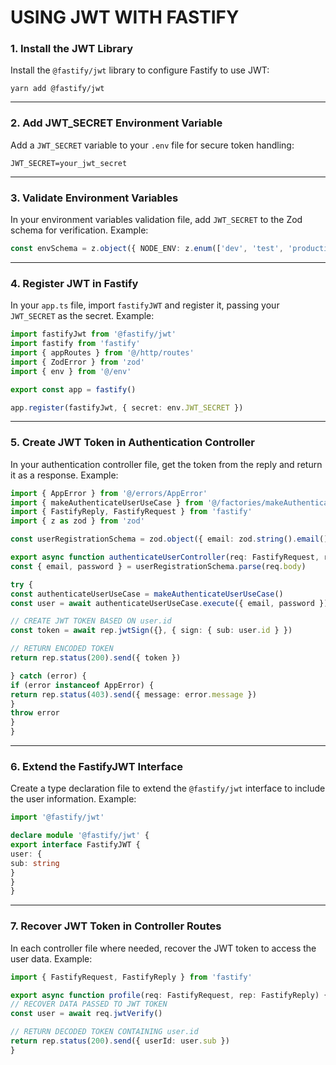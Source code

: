 # USING JWT WITH FASTIFY

### 1. Install the JWT Library

Install the `@fastify/jwt` library to configure Fastify to use JWT:

`yarn add @fastify/jwt`

---

### 2. Add JWT_SECRET Environment Variable

Add a `JWT_SECRET` variable to your `.env` file for secure token handling:

`JWT_SECRET=your_jwt_secret`

---

### 3. Validate Environment Variables

In your environment variables validation file, add `JWT_SECRET` to the Zod schema for verification. Example:

```typescript
const envSchema = z.object({ NODE_ENV: z.enum(['dev', 'test', 'production']).default('dev'), JWT_SECRET: z.string(), PORT: z.coerce.number().default(3333) })
```

---

### 4. Register JWT in Fastify

In your `app.ts` file, import `fastifyJWT` and register it, passing your `JWT_SECRET` as the secret. Example:

```typescript
import fastifyJwt from '@fastify/jwt'
import fastify from 'fastify'
import { appRoutes } from '@/http/routes'
import { ZodError } from 'zod'
import { env } from '@/env'

export const app = fastify()

app.register(fastifyJwt, { secret: env.JWT_SECRET })
```
---

### 5. Create JWT Token in Authentication Controller

In your authentication controller file, get the token from the reply and return it as a response. Example:

```typescript
import { AppError } from '@/errors/AppError'
import { makeAuthenticateUserUseCase } from '@/factories/makeAuthenticateUserUseCase'
import { FastifyReply, FastifyRequest } from 'fastify'
import { z as zod } from 'zod'

const userRegistrationSchema = zod.object({ email: zod.string().email(), password: zod.string().min(6) })

export async function authenticateUserController(req: FastifyRequest, rep: FastifyReply) {
const { email, password } = userRegistrationSchema.parse(req.body)

try {
const authenticateUserUseCase = makeAuthenticateUserUseCase()
const user = await authenticateUserUseCase.execute({ email, password })

// CREATE JWT TOKEN BASED ON user.id
const token = await rep.jwtSign({}, { sign: { sub: user.id } })

// RETURN ENCODED TOKEN
return rep.status(200).send({ token })

} catch (error) {
if (error instanceof AppError) {
return rep.status(403).send({ message: error.message })
}
throw error
}
}
```

---

### 6. Extend the FastifyJWT Interface

Create a type declaration file to extend the `@fastify/jwt` interface to include the user information. Example:

```typescript
import '@fastify/jwt'

declare module '@fastify/jwt' {
export interface FastifyJWT {
user: {
sub: string
}
}
}
```

---

### 7. Recover JWT Token in Controller Routes

In each controller file where needed, recover the JWT token to access the user data. Example:

```typescript
import { FastifyRequest, FastifyReply } from 'fastify'

export async function profile(req: FastifyRequest, rep: FastifyReply) {
// RECOVER DATA PASSED TO JWT TOKEN
const user = await req.jwtVerify()

// RETURN DECODED TOKEN CONTAINING user.id
return rep.status(200).send({ userId: user.sub })
}
```
